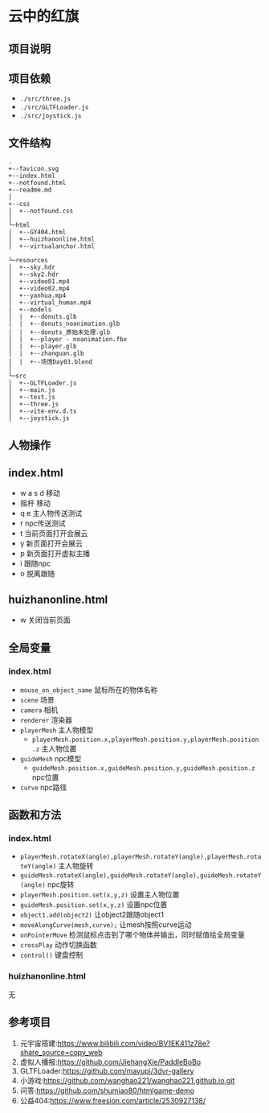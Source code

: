# 云中的红旗

## 项目说明

## 项目依赖
- `./src/three.js`
- `./src/GLTFLoader.js`
- `./src/joystick.js`

## 文件结构
```
.
+--favicon.svg
+--index.html
+--notfound.html
+--readme.md
│
+--css
│  +--notfound.css
│
└─html
│  +--GY404.html
│  +--huizhanonline.html
│  +--virtualanchor.html

└─resources
│  +--sky.hdr
│  +--sky2.hdr
│  +--video01.mp4
│  +--video02.mp4
│  +--yanhua.mp4
│  +--virtual_human.mp4
|  +--models
│  |  +--donuts.glb
│  |  +--donuts_noanimation.glb
│  |  +--donuts_原始未处理.glb
│  |  +--player - noanimation.fbx
│  |  +--player.glb
│  |  +--zhanguan.glb
│  |  +--场馆Day03.blend
│
└─src
│  +--GLTFLoader.js
│  +--main.js
│  +--test.js
│  +--three.js
│  +--vite-env.d.ts
│  +--joystick.js
```

## 人物操作
## index.html
- w a s d 移动
- 摇杆 移动
- q e 主人物传送测试
- r npc传送测试
- t 当前页面打开会展云
- y 新页面打开会展云
- p 新页面打开虚拟主播
- i 跟随npc
- o 脱离跟随

## huizhanonline.html
- w 关闭当前页面

## 全局变量
### index.html
- `mouse_on_object_name` 鼠标所在的物体名称
- `scene` 场景
- `camera` 相机
- `renderer` 渲染器
- `playerMesh` 主人物模型
  - `playerMesh.position.x,playerMesh.position.y,playerMesh.position.z` 主人物位置 
- `guideMesh` npc模型
  - `guideMesh.position.x,guideMesh.position.y,guideMesh.position.z` npc位置
- `curve` npc路径

## 函数和方法
### index.html
- `playerMesh.rotateX(angle),playerMesh.rotateY(angle),playerMesh.rotateY(angle)` 主人物旋转
- `guideMesh.rotateX(angle),guideMesh.rotateY(angle),guideMesh.rotateY(angle)` npc旋转
- `playerMesh.position.set(x,y,z)` 设置主人物位置
- `guideMesh.position.set(x,y,z)` 设置npc位置
- `object1.add(object2)` 让object2跟随object1
- `moveAlongCurve(mesh,curve);` 让mesh按照curve运动
- `onPointerMove` 检测鼠标点击到了哪个物体并输出，同时赋值给全局变量
- `crossPlay` 动作切换函数
- `control()` 键盘控制

### huizhanonline.html
无

## 参考项目
1. 元宇宙搭建:https://www.bilibili.com/video/BV1EK411z78e?share_source=copy_web
2. 虚拟人播报:https://github.com/JiehangXie/PaddleBoBo
3. GLTFLoader:https://github.com/mayupi/3dvr-gallery
4. 小游戏:https://github.com/wanghao221/wanghao221.github.io.git
5. 问答:https://github.com/shumiao80/htmlgame-demo
6. 公益404:https://www.freesion.com/article/2530927138/